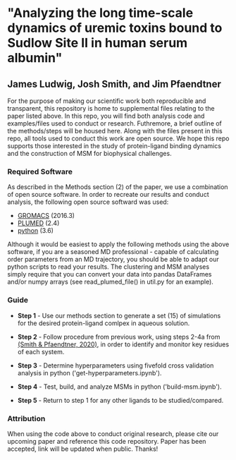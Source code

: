 # "Analyzing the long time-scale dynamics of uremic toxins bound to Sudlow Site II in human serum albumin" 
James Ludwig, Josh Smith, and Jim Pfaendtner
---
For the purpose of making our scientific work both reproducible and transparent, this repository is home to supplemental files relating to the paper listed above. In this repo, you will find both analysis code and examples/files used to conduct or research. Futhremore, a brief outline of the methods/steps will be housed here. Along with the files present in this repo, all tools used to conduct this work are open source. We hope this repo supports those interested in the study of protein-ligand binding dynamics and the construction of MSM for biophysical challenges.

### Required Software

As described in the Methods section (2) of the paper, we use a combination of open source software. In order to recreate our results and conduct analysis, the following open source softward was used:

- [GROMACS](http://www.gromacs.org/) (2016.3)
- [PLUMED](https://www.plumed.org/) (2.4)
- [python](https://www.python.org/) (3.6)

Although it would be easiest to apply the following methods using the above software, if you are a seasoned MD professional - capable of calculating order parameters from an MD trajectory, you should be able to adapt our python scripts to read your results. The clustering and MSM analyses simply require that you can convert your data into pandas DataFrames and/or numpy arrays (see read_plumed_file() in util.py for an example). 

### Guide

- __Step 1__ - Use our methods section to generate a set (15) of simulations for the desired protein-ligand comlpex in aqueous solution.

- __Step 2__ - Follow procedure from previous work, using steps 2-4a from [(Smith & Pfaendtner, 2020)](https://github.com/UWPRG/pbut_analysis), in order to identify and monitor key residues of each system.

- __Step 3__ - Determine hyperparameters using fivefold cross validation analysis in python ('get-hyperparameters.ipynb').

- __Step 4__ - Test, build, and analyze MSMs in python ('build-msm.ipynb').

- __Step 5__ -  Return to step 1 for any other ligands to be studied/compared.

### Attribution

When using the code above to conduct original research, please cite our upcoming paper and reference this code repository. Paper has been accepted, link will be updated when public. Thanks!
